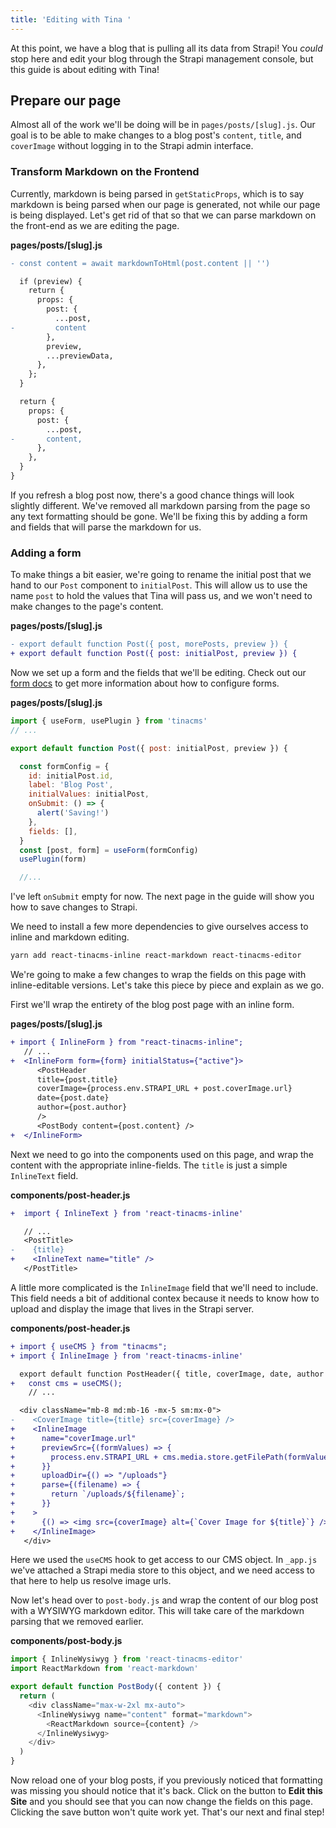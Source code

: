 ```yaml
---
title: 'Editing with Tina '
---
```


At this point, we have a blog that is pulling all its data from Strapi! You _could_ stop here and edit your blog through the Strapi management console, but this guide is about editing with Tina!

## Prepare our page

Almost all of the work we'll be doing will be in `pages/posts/[slug].js`. Our goal is to be able to make changes to a blog post's `content`, `title`, and `coverImage` without logging in to the Strapi admin interface.

### Transform Markdown on the Frontend

Currently, markdown is being parsed in `getStaticProps`, which is to say markdown is being parsed when our page is generated, not while our page is being displayed. Let's get rid of that so that we can parse markdown on the front-end as we are editing the page.

**pages/posts/\[slug\].js**

```diff
- const content = await markdownToHtml(post.content || '')

  if (preview) {
    return {
      props: {
        post: {
          ...post,
-         content
        },
        preview,
        ...previewData,
      },
    };
  }

  return {
    props: {
      post: {
        ...post,
-       content,
      },
    },
  }
}
```

If you refresh a blog post now, there's a good chance things will look slightly different. We've removed all markdown parsing from the page so any text formatting should be gone. We'll be fixing this by adding a form and fields that will parse the markdown for us.

### Adding a form

To make things a bit easier, we're going to rename the initial post that we hand to our `Post` component to `initialPost`. This will allow us to use the name `post` to hold the values that Tina will pass us, and we won't need to make changes to the page's content.

**pages/posts/\[slug\].js**

```diff
- export default function Post({ post, morePosts, preview }) {
+ export default function Post({ post: initialPost, preview }) {
```

Now we set up a form and the fields that we'll be editing. Check out our [form docs](/docs/forms) to get more information about how to configure forms.

**pages/posts/\[slug\].js**

```js
import { useForm, usePlugin } from 'tinacms'
// ...

export default function Post({ post: initialPost, preview }) {

  const formConfig = {
    id: initialPost.id,
    label: 'Blog Post',
    initialValues: initialPost,
    onSubmit: () => {
      alert('Saving!')
    },
    fields: [],
  }
  const [post, form] = useForm(formConfig)
  usePlugin(form)

  //...
```

I've left `onSubmit` empty for now. The next page in the guide will show you how to save changes to Strapi.

We need to install a few more dependencies to give ourselves access to inline and markdown editing.

```bash
yarn add react-tinacms-inline react-markdown react-tinacms-editor
```

We're going to make a few changes to wrap the fields on this page with inline-editable versions. Let's take this piece by piece and explain as we go.

First we'll wrap the entirety of the blog post page with an inline form.

**pages/posts/\[slug\].js**

```diff
+ import { InlineForm } from "react-tinacms-inline";
   // ...
+  <InlineForm form={form} initialStatus={"active"}>
      <PostHeader
      title={post.title}
      coverImage={process.env.STRAPI_URL + post.coverImage.url}
      date={post.date}
      author={post.author}
      />
      <PostBody content={post.content} />
+  </InlineForm>
```

Next we need to go into the components used on this page, and wrap the content with the appropriate inline-fields. The `title` is just a simple `InlineText` field.

**components/post-header.js**

```diff
+  import { InlineText } from 'react-tinacms-inline'

   // ...
   <PostTitle>
-    {title}
+    <InlineText name="title" />
   </PostTitle>
```

A little more complicated is the `InlineImage` field that we'll need to include. This field needs a bit of additional contex because it needs to know how to upload and display the image that lives in the Strapi server.

**components/post-header.js**

```diff
+ import { useCMS } from "tinacms";
+ import { InlineImage } from 'react-tinacms-inline'

  export default function PostHeader({ title, coverImage, date, author }) {
+   const cms = useCMS();
    // ...

  <div className="mb-8 md:mb-16 -mx-5 sm:mx-0">
-    <CoverImage title={title} src={coverImage} />
+    <InlineImage
+      name="coverImage.url"
+      previewSrc={(formValues) => {
+        process.env.STRAPI_URL + cms.media.store.getFilePath(formValues.coverImage.url)
+      }}
+      uploadDir={() => "/uploads"}
+      parse={(filename) => {
+        return `/uploads/${filename}`;
+      }}
+    >
+      {() => <img src={coverImage} alt={`Cover Image for ${title}`} />}
+    </InlineImage>
   </div>
```

Here we used the `useCMS` hook to get access to our CMS object. In `_app.js` we've attached a Strapi media store to this object, and we need access to that here to help us resolve image urls.

Now let's head over to `post-body.js` and wrap the content of our blog post with a WYSIWYG markdown editor. This will take care of the markdown parsing that we removed earlier.

**components/post-body.js**

```js
import { InlineWysiwyg } from 'react-tinacms-editor'
import ReactMarkdown from 'react-markdown'

export default function PostBody({ content }) {
  return (
    <div className="max-w-2xl mx-auto">
      <InlineWysiwyg name="content" format="markdown">
        <ReactMarkdown source={content} />
      </InlineWysiwyg>
    </div>
  )
}
```

Now reload one of your blog posts, if you previously noticed that formatting was missing you should notice that it's back. Click on the button to **Edit this Site** and you should see that you can now change the fields on this page. Clicking the save button won't quite work yet. That's our next and final step!
